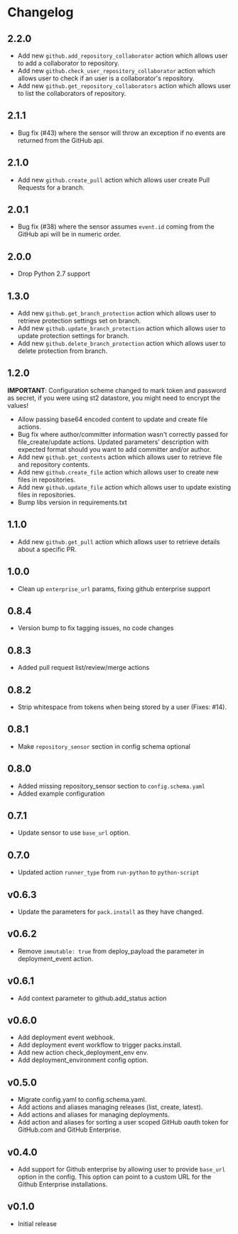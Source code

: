 # Changelog

## 2.2.0

* Add new ``github.add_repository_collaborator`` action which allows user to add a collaborator to repository.
* Add new ``github.check_user_repository_collaborator`` action which allows user to check if an user is a collaborator's repository.
* Add new ``github.get_repository_collaborators`` action which allows user to list the collaborators of repository.

## 2.1.1

* Bug fix (#43) where the sensor will throw an exception if no events are returned from the GitHub api.

## 2.1.0

* Add new ``github.create_pull`` action which allows user create Pull Requests for a branch.

## 2.0.1

* Bug fix (#38) where the sensor assumes `event.id` coming from the GitHub api will be in numeric order.

## 2.0.0

* Drop Python 2.7 support

## 1.3.0

* Add new ``github.get_branch_protection`` action which allows user to retrieve protection settings set on branch.
* Add new ``github.update_branch_protection`` action which allows user to update protection settings for branch.
* Add new ``github.delete_branch_protection`` action which allows user to delete protection from branch.

## 1.2.0

__IMPORTANT__: Configuration scheme changed to mark token and password as secret, if you were using st2 datastore, you might need to encrypt the values!

* Allow passing base64 encoded content to update and create file actions.
* Bug fix where author/committer information wasn't correctly passed for file_create/update actions. Updated parameters' description with expected format should you want to add committer and/or author.
* Add new ``github.get_contents`` action which allows user to retrieve file and repository contents.
* Add new ``github.create_file`` action which allows user to create new files in repositories.
* Add new ``github.update_file`` action which allows user to update existing files in repositories.
* Bump libs version in requirements.txt

## 1.1.0

* Add new ``github.get_pull`` action which allows user to retrieve details about
  a specific PR.

## 1.0.0

* Clean up `enterprise_url` params, fixing github enterprise support

## 0.8.4

* Version bump to fix tagging issues, no code changes

## 0.8.3

* Added pull request list/review/merge actions

## 0.8.2

* Strip whitespace from tokens when being stored by a user (Fixes: #14).

## 0.8.1

* Make `repository_sensor` section in config schema optional

## 0.8.0

* Added missing repository\_sensor section to `config.schema.yaml`
* Added example configuration

## 0.7.1

* Update sensor to use ``base_url`` option.

## 0.7.0

* Updated action `runner_type` from `run-python` to `python-script`

## v0.6.3

* Update the parameters for `pack.install` as they have changed.

## v0.6.2

* Remove `immutable: true` from deploy\_payload the parameter in
  deployment\_event action.

## v0.6.1

* Add context parameter to github.add\_status action

## v0.6.0

* Add deployment event webhook.
* Add deployment event workflow to trigger packs.install.
* Add new action check\_deployment\_env env.
* Add deployment\_environment config option.

## v0.5.0

* Migrate config.yaml to config.schema.yaml.
* Add actions and aliases managing releases (list, create, latest).
* Add actions and aliases for managing deployments.
* Add action and aliases for sorting a user scoped GitHub oauth token
  for GitHub.com and GitHub Enterprise.

## v0.4.0

* Add support for Github enterprise by allowing user to provide ``base_url`` option in the config.
  This option can point to a custom URL for the Github Enterprise installations.

## v0.1.0

* Initial release
